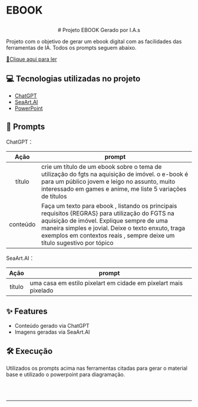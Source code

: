 # EBOOK<p align="center">
</p>


<p align="center">
# Projeto EBOOK Gerado por I.A.s

Projeto com o objetivo de gerar um ebook digital com as facilidades das ferramentas de IA. Todos os prompts seguem abaixo.

<a href="https://github.com/mmsugimati/EBOOK/blob/main/EBOOK.pdf" title="View PDF now"> 📕Clique aqui para ler</a>

## 💻 Tecnologias utilizadas no projeto

- [ChatGPT](https://chat.openai.com/) 
- [SeaArt.AI](https://www.seaart.ai)
- [PowerPoint](https://www.microsoft.com/en/microsoft-365/powerpoint)

## 🧠 Prompts


ChatGPT：

|   Ação   | prompt                                                                                                                                                                                                                                                                         |
| :------: | ------------------------------------------------------------------------------------------------------------------------------------------------------------------------------------------------------------------------------------------------------------------------------ |
|  título  | crie um título de um ebook sobre o tema de utilização do fgts na aquisição de imóvel. o e-book é para um público jovem e leigo no assunto, muito interessado em games e anime, me liste 5 variações de títulos                                                        |
| conteúdo | Faça um texto para ebook , listando os principais requisitos {REGRAS} para utilização do FGTS na aquisição de imóvel. Explique sempre de uma maneira simples e jovial. Deixe o texto enxuto, traga exemplos em contextos reais , sempre deixe um título sugestivo por tópico |


SeaArt.AI：

|  Ação  | prompt                                                                                 |
| :----: | -------------------------------------------------------------------------------------- |
| título | uma casa em estilo pixelart em cidade em pixelart mais pixelado |

## ✨ Features

- Conteúdo gerado via ChatGPT
- Imagens geradas via SeaArt.AI

## 🛠️ Execução

Utilizados os prompts acima nas ferramentas citadas para gerar o material base e utilizado o powerpoint para diagramação.

</p>
<br/><br/>
<p>

---




